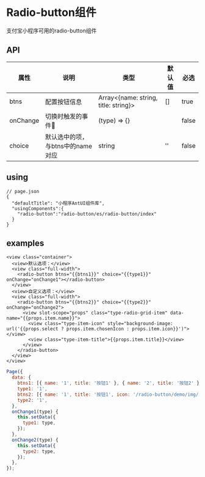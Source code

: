 # Radio-button组件

支付宝小程序可用的radio-button组件


## API

| 属性 | 说明 | 类型 | 默认值 | 必选 |
|----|----|----|----|----|
| btns | 配置按钮信息 | Array<{name: string, title: string}> | [] | true |
| onChange | 切换时触发的事件 | (type) => {} |  | false |
| choice | 默认选中的项，与btns中的name对应 | string | '' | false |

## using

```
// page.json
{
  "defaultTitle": "小程序AntUI组件库",
  "usingComponents":{
    "radio-button":"radio-button/es/radio-button/index"
  }
}
```

## examples

```axml
<view class="container">
  <view>默认选项：</view>
  <view class="full-width">
    <radio-button btns="{{btns1}}" choice="{{type1}}" onChange="onChange1"></radio-button>
  </view>
  <view>自定义选项：</view>
  <view class="full-width">
    <radio-button btns="{{btns2}}" choice="{{type2}}" onChange="onChange2">
      <view slot-scope="props" class="type-radio-grid-item" data-name="{{props.item.name}}">
        <view class="type-item-icon" style="background-image: url('{{props.select ? props.item.chosenIcon : props.item.icon}}')"></view>
        <view class="type-item-title">{{props.item.title}}</view>
      </view>
    </radio-button>
  </view>
</view>
```

```js
Page({
  data: {
    btns1: [{ name: '1', title: '按钮1' }, { name: '2', title: '按钮2' }, { name: '3', title: '按钮3' }],
    type1: '1',
    btns2: [{ name: '1', title: '按钮1', icon: '/radio-button/demo/img/unlike.png', chosenIcon: '/radio-button/demo/img/like.png' }, { name: '2', title: '按钮2', icon: '/radio-button/demo/img/unlike.png', chosenIcon: '/radio-button/demo/img/like.png' }, { name: '3', title: '按钮3', icon: '/radio-button/demo/img/unlike.png', chosenIcon: '/radio-button/demo/img/like.png' }],
    type2: '1',
  },
  onChange1(type) {
    this.setData({
      type1: type,
    });
  },
  onChange2(type) {
    this.setData({
      type2: type,
    });
  },
});

```

